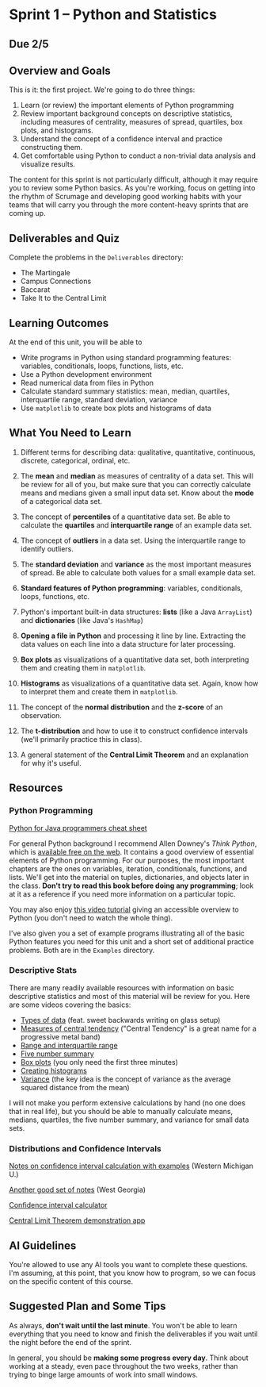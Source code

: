 
# Sprint 1 &ndash; Python and Statistics

## Due 2/5

## Overview and Goals

This is it: the first project. We're going to do three things:

1. Learn (or review) the important elements of Python programming
2. Review important background concepts on descriptive statistics, including measures of centrality, measures of spread,
quartiles, box plots, and histograms.
3. Understand the concept of a confidence interval and practice constructing them.
4. Get comfortable using Python to conduct a non-trivial data analysis and visualize results.

The content for this sprint is not particularly difficult, although it may require you to review some Python basics. As you're working, focus on getting into the rhythm of Scrumage and developing good working habits with your teams that will carry you through the more content-heavy sprints that are coming up.


## Deliverables and Quiz

Complete the problems in the `Deliverables` directory:

- The Martingale
- Campus Connections
- Baccarat
- Take It to the Central Limit


## Learning Outcomes

At the end of this unit, you will be able to

- Write programs in Python using standard programming features: variables, conditionals, loops, functions, lists, etc.
- Use a Python development environment
- Read numerical data from files in Python
- Calculate standard summary statistics: mean, median, quartiles, interquartile range, standard deviation, variance
- Use `matplotlib` to create box plots and histograms of data


## What You Need to Learn

1. Different terms for describing data: qualitative, quantitative, continuous, discrete, categorical, ordinal, etc.

2. The **mean** and **median** as measures of centrality of a data set. This will be review for all of you, but make sure that you can correctly calculate means and medians
given a small input data set. Know about the **mode** of a categorical data set.

3. The concept of **percentiles** of a quantitative data set. Be able to calculate the **quartiles** and **interquartile range** of an example data set.

4. The concept of **outliers** in a data set. Using the interquartile range to identify outliers.

5. The **standard deviation** and **variance** as the most important measures of spread. Be able to calculate both values for a small example data set.

6. **Standard features of Python programming**: variables, conditionals, loops, functions, etc.

7. Python's important built-in data structures: **lists** (like a Java `ArrayList`) and **dictionaries** (like Java's `HashMap`)

8. **Opening a file in Python** and processing it line by line. Extracting the data values on each line into a data structure for later processing.

9. **Box plots** as visualizations of a quantitative data set, both interpreting them and creating them in `matplotlib`.

10. **Histograms** as visualizations of a quantitative data set. Again, know how to interpret them and create them in `matplotlib`.

11. The concept of the **normal distribution** and the **z-score** of an observation.

12. The **t-distribution** and how to use it to construct confidence intervals (we'll primarily practice this in class).

13. A general statement of the **Central Limit Theorem** and an explanation for why it's useful.


## Resources

### Python Programming

[Python for Java programmers cheat sheet](https://medium.com/nestedif/cheatsheet-python-for-java-developers-98f75c94a1a)

For general Python background I recommend Allen Downey's *Think Python*, which is [available free on the web](https://greenteapress.com/wp/think-python/). It contains a good overview of essential elements of Python programming. For our purposes, the most important chapters are the ones on variables, iteration, conditionals, functions, and lists. We'll get into the material on tuples, dictionaries, and objects later in the class. **Don't try to read this book before doing any programming**; look at it as a reference
if you need more information on a particular topic.

You may also enjoy [this video tutorial](https://www.youtube.com/watch?v=_uQrJ0TkZlc) giving an accessible overview to Python (you don't need to watch the whole thing).

I've also given you a set of example programs illustrating all of the basic Python features you need for this unit and a short set of additional practice problems. Both 
are in the `Examples` directory.

### Descriptive Stats

There are many readily available resources with information on basic descriptive statistics and most of this material will be review for you. Here are some videos covering
the basics:

- [Types of data](https://www.youtube.com/watch?v=2zSYAlonQIQ&list=PL3NllU3-qaWJQmITLdyDKxqMatjhTomR1&index=1) (feat. sweet backwards writing on glass setup)
- [Measures of central tendency](https://www.youtube.com/watch?v=CSNm7cNMVdM&list=PL3NllU3-qaWJQmITLdyDKxqMatjhTomR1&index=2) ("Central Tendency" is a great name for a progressive metal band)
- [Range and interquartile range](https://www.youtube.com/watch?v=PzXsgs_DxGI&list=PL3NllU3-qaWJQmITLdyDKxqMatjhTomR1&index=3)
- [Five number summary](https://www.youtube.com/watch?v=ifhx1vCKZGU&list=PL3NllU3-qaWJQmITLdyDKxqMatjhTomR1&index=11)
- [Box plots](https://www.youtube.com/watch?v=CJlvCxHMB_4&list=PL3NllU3-qaWJQmITLdyDKxqMatjhTomR1&index=12) (you only need the first three minutes)
- [Creating histograms](https://www.youtube.com/watch?v=gSEYtAjuZ-Y)
- [Variance](https://www.youtube.com/watch?v=E4HAYd0QnRc) (the key idea is the concept of variance as the average squared distance from the mean)

I will not make you perform extensive calculations by hand (no one does that in real life), but you should be able to manually calculate means, medians, quartiles, the five 
number summary, and variance for small data sets.

### Distributions and Confidence Intervals

[Notes on confidence interval calculation with examples](https://wmed.edu/sites/default/files/ANATOMY%20OF%20A%20CONFIDENCE%20INTERVAL%20%28full%29.pdf) (Western Michigan U.)

[Another good set of notes](https://www.westga.edu/academics/research/vrc/assets/docs/confidence_intervals_notes.pdf) (West Georgia)

[Confidence interval calculator](https://www.calculator.net/confidence-interval-calculator.html)

[Central Limit Theorem demonstration app](https://dansmyers.github.io/CentralLimitTheorem/)


## AI Guidelines

You're allowed to use any AI tools you want to complete these questions. I'm assuming, at this point, that you know how to program, so we can focus on the specific content of this course.


## Suggested Plan and Some Tips

As always, **don't wait until the last minute**. You won't be able to learn everything that you need to know and finish the deliverables if you wait until the night before the end of the sprint.

In general, you should be **making some progress every day**. Think about working at a steady, even pace throughout the two weeks, rather than trying to binge large amounts of work into small windows.
